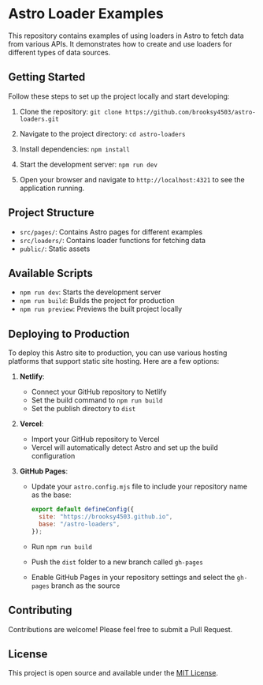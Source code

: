 # Astro Loader Examples

This repository contains examples of using loaders in Astro to fetch data from various APIs. It demonstrates how to create and use loaders for different types of data sources.

## Getting Started

Follow these steps to set up the project locally and start developing:

1. Clone the repository: `git clone https://github.com/brooksy4503/astro-loaders.git`

2. Navigate to the project directory: `cd astro-loaders`

3. Install dependencies: `npm install`

4. Start the development server: `npm run dev`

5. Open your browser and navigate to `http://localhost:4321` to see the application running.

## Project Structure

- `src/pages/`: Contains Astro pages for different examples
- `src/loaders/`: Contains loader functions for fetching data
- `public/`: Static assets

## Available Scripts

- `npm run dev`: Starts the development server
- `npm run build`: Builds the project for production
- `npm run preview`: Previews the built project locally

## Deploying to Production

To deploy this Astro site to production, you can use various hosting platforms that support static site hosting. Here are a few options:

1. **Netlify**:

   - Connect your GitHub repository to Netlify
   - Set the build command to `npm run build`
   - Set the publish directory to `dist`

2. **Vercel**:

   - Import your GitHub repository to Vercel
   - Vercel will automatically detect Astro and set up the build configuration

3. **GitHub Pages**:

   - Update your `astro.config.mjs` file to include your repository name as the base:

     ```javascript
     export default defineConfig({
       site: "https://brooksy4503.github.io",
       base: "/astro-loaders",
     });
     ```

   - Run `npm run build`
   - Push the `dist` folder to a new branch called `gh-pages`
   - Enable GitHub Pages in your repository settings and select the `gh-pages` branch as the source

## Contributing

Contributions are welcome! Please feel free to submit a Pull Request.

## License

This project is open source and available under the [MIT License](LICENSE).
